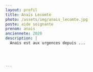 ```yaml
---
layout: profil
title: Anaïs Lecomte
photo: /assets/img/anais_lecomte.jpg
poste: aide soignante
prenom: anais
anciennete: 2020
description: |
  Anais est aux urgences depuis ...

  

  
---
```

